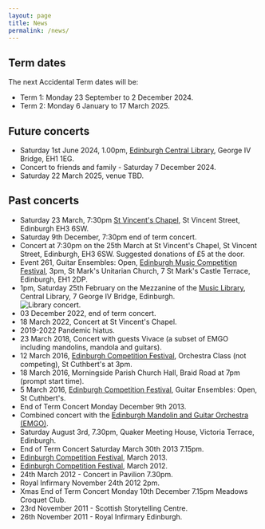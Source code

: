 ```yaml
---
layout: page
title: News
permalink: /news/
---
```


## Term dates

The next Accidental Term dates will be:

* Term 1: Monday 23 September to 2 December 2024.
* Term 2: Monday 6 January to 17 March 2025.

## Future concerts

* Saturday 1st June 2024, 1.00pm, [Edinburgh Central Library](https://www.edinburgh.gov.uk/directory-record/1229174/central-library), George IV Bridge, EH1 1EG.
* Concert to friends and family - Saturday 7 December 2024.
* Saturday 22 March 2025, venue TBD.

## Past concerts

* Saturday 23 March, 7:30pm [St Vincent's Chapel](https://www.stvincentschapel.org.uk/), St Vincent Street, Edinburgh EH3 6SW.
* Saturday 9th December, 7:30pm end of term concert.
* Concert at 7:30pm on the 25th March at St Vincent's Chapel, St Vincent Street, Edinburgh, EH3 6SW. Suggested donations of £5 at the door.
* Event 261, Guitar Ensembles: Open, [Edinburgh Music Competition Festival](https://www.ecfest.org/), 3pm, St Mark's Unitarian Church, 7 St Mark's Castle Terrace, Edinburgh, EH1 2DP.
* 1pm, Saturday 25th February on the Mezzanine of the [Music Library](https://www.edinburgh.gov.uk/directory-record/1229191/music-library), Central Library, 7 George IV Bridge, Edinburgh.<br/>
![Library concert.](/images/assets/LibraryConcert.jpg)
* 03 December 2022, end of term concert.
* 18 March 2022, Concert at St Vincent's Chapel.
* 2019-2022 Pandemic hiatus.
* 23 March 2018, Concert with guests Vivace (a subset of EMGO including mandolins, mandola and guitars).
* 12 March 2016, [Edinburgh Competition Festival](https://www.ecfest.org/), Orchestra Class (not competing), St Cuthbert's at 3pm.
* 18 March 2016, Morningside Parish Church Hall, Braid Road at 7pm (prompt start time). 
* 5 March 2016, [Edinburgh Competition Festival](https://www.ecfest.org/), Guitar Ensembles: Open, St Cuthbert's.
* End of Term Concert Monday December 9th 2013.
* Combined concert with the [Edinburgh Mandolin and Guitar Orchestra (EMGO)](http://emgo.org.uk/).
* Saturday August 3rd, 7.30pm, Quaker Meeting House, Victoria Terrace, Edinburgh.
* End of Term Concert Saturday March 30th 2013 7.15pm.
* [Edinburgh Competition Festival](https://www.ecfest.org/), March 2013.
* [Edinburgh Competition Festival](https://www.ecfest.org/), March 2012.
* 24th March 2012 - Concert in Pavilion 7.30pm.
* Royal Infirmary November 24th 2012 2pm.
* Xmas End of Term Concert Monday 10th December 7.15pm Meadows Croquet Club.
* 23rd November 2011 - Scottish Storytelling Centre.
* 26th November 2011 - Royal Infirmary Edinburgh.

